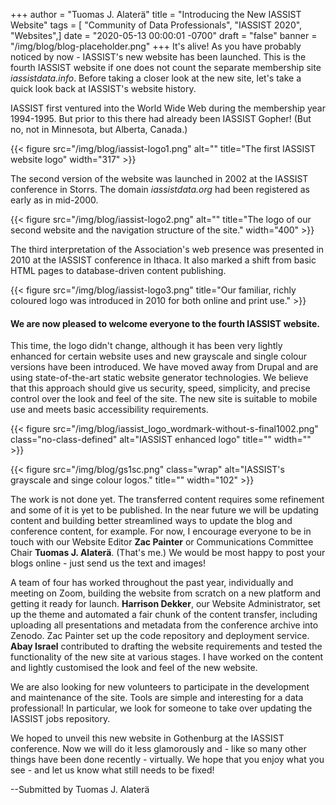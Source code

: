+++
author = "Tuomas J. Alaterä"
title = "Introducing the New IASSIST Website"
tags = [ "Community of Data Professionals", "IASSIST 2020", "Websites",]
date = "2020-05-13 00:00:01 -0700"
draft = "false"
banner = "/img/blog/blog-placeholder.png"
+++
It's alive! As you have probably noticed by now - IASSIST's new website has been launched. This is the fourth IASSIST website if one does not count the separate membership site *iassistdata.info*. Before taking a closer look at the new site, let's take a quick look back at IASSIST's website history.

IASSIST first ventured into the World Wide Web during the membership year 1994-1995. But prior to this there had already been IASSIST Gopher! (But no, not in Minnesota, but Alberta, Canada.)

{{< figure src="/img/blog/iassist-logo1.png" alt="" title="The first IASSIST website logo" width="317" >}}

The second version of the website was launched in 2002 at the IASSIST conference in Storrs. The domain *iassistdata.org* had been registered as early as in mid-2000.  

{{< figure src="/img/blog/iassist-logo2.png" alt="" title="The logo of our second website and the navigation structure of the site." width="400" >}}
 
The third interpretation of the Association's web presence was presented in 2010 at the IASSIST conference in Ithaca. It also marked a shift from basic HTML pages to database-driven content publishing. 

{{< figure src="/img/blog/iassist-logo3.png" title="Our familiar, richly coloured logo was introduced in 2010 for both online and print use." >}}

#### We are now pleased to welcome everyone to the fourth IASSIST website.

This time, the logo didn't change, although it has been very lightly enhanced for certain website uses and new grayscale and single colour versions have been introduced. We have moved away from Drupal and are using state-of-the-art static website generator technologies. We believe that this approach should give us security, speed, simplicity, and precise control over the look and feel of the site. The new site is suitable to mobile use and meets basic accessibility requirements. 

{{< figure src="/img/blog/iassist_logo_wordmark-without-s-final1002.png" class="no-class-defined" alt="IASSIST enhanced logo" title="" width="" >}}

{{< figure src="/img/blog/gs1sc.png" class="wrap" alt="IASSIST's grayscale and singe colour logos." title="" width="102" >}}

The work is not done yet. The transferred content requires some refinement and some of it is yet to be published. In the near future we will be updating content and building better streamlined ways to update the blog and conference content, for example. For now, I encourage everyone to be in touch with our Website Editor **Zac Painter** or Communications Committee Chair **Tuomas J. Alaterä**. (That's me.) We would be most happy to post your blogs online - just send us the text and images!

A team of four has worked throughout the past year, individually and meeting on Zoom, building the website from scratch on a new platform and getting it ready for launch. **Harrison Dekker**, our Website Administrator, set up the theme and automated a fair chunk of the content transfer, including uploading all presentations and metadata from the conference archive into Zenodo. Zac Painter set up the code repository and deployment service. **Abay Israel** contributed to drafting the website requirements and tested the functionality of the new site at various stages. I have worked on the content and lightly customised the look and feel of the new website. 

We are also looking for new volunteers to participate in the development and maintenance of the site. Tools are simple and interesting for a data professional! In particular, we look for someone to take over updating the IASSIST jobs repository. 

We hoped to unveil this new website in Gothenburg at the IASSIST conference. Now we will do it less glamorously and - like so many other things have been done recently - virtually. We hope that you enjoy what you see - and let us know what still needs to be fixed!

--Submitted by Tuomas J. Alaterä
